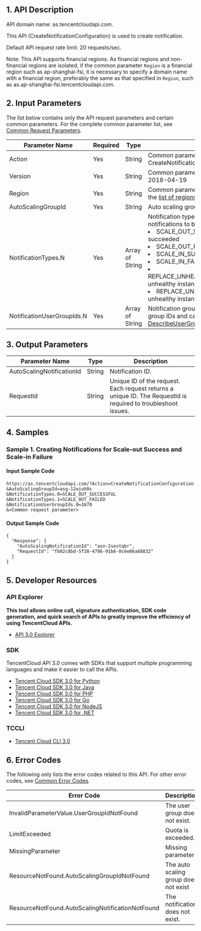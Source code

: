 ## 1. API Description

API domain name: as.tencentcloudapi.com.

This API (CreateNotificationConfiguration) is used to create notification.

Default API request rate limit: 20 requests/sec.

Note: This API supports financial regions. As financial regions and non-financial regions are isolated, if the common parameter `Region` is a financial region such as ap-shanghai-fsi, it is necessary to specify a domain name with a financial region, preferably the same as that specified in `Region`, such as as.ap-shanghai-fsi.tencentcloudapi.com.



## 2. Input Parameters

The list below contains only the API request parameters and certain common parameters. For the complete common parameter list, see [Common Request Parameters](/document/api/377/20426).

| Parameter Name | Required | Type | Description |
|---------|---------|---------|---------|
| Action | Yes | String | Common parameter. The value used for this API: CreateNotificationConfiguration |
| Version | Yes | String | Common parameter. The value used for this API: 2018-04-19 |
| Region | Yes | String | Common parameter. For more information, see the [list of regions](/document/api/377/20426#.E5.9C.B0.E5.9F.9F.E5.88.97.E8.A1.A8) supported by the product. |
| AutoScalingGroupId | Yes | String | Auto scaling group ID |
| NotificationTypes.N | Yes | Array of String | Notification type, i.e., the set of types of notifications to be subscribed to. Value range: <br/><li>SCALE_OUT_SUCCESSFUL: scale-out succeeded </li><li>SCALE_OUT_FAILED: scale-out failed </li><li>SCALE_IN_SUCCESSFUL: scale-in succeeded </li><li>SCALE_IN_FAILED: scale-in failed </li><li>REPLACE_UNHEALTHY_INSTANCE_SUCCESSFUL: unhealthy instance replacement succeeded </li><li>REPLACE_UNHEALTHY_INSTANCE_FAILED: unhealthy instance replacement failed </li> |
| NotificationUserGroupIds.N | Yes | Array of String | Notification group ID, which is the set of user group IDs and can be queried through the [DescribeUserGroup API](https://cloud.tencent.com/document/api/378/4404). |

## 3. Output Parameters

| Parameter Name | Type | Description |
|---------|---------|---------|
| AutoScalingNotificationId | String | Notification ID. |
| RequestId | String | Unique ID of the request. Each request returns a unique ID. The RequestId is required to troubleshoot issues. |

## 4. Samples

### Sample 1. Creating Notifications for Scale-out Success and Scale-in Failure

#### Input Sample Code

```
https://as.tencentcloudapi.com/?Action=CreateNotificationConfiguration
&AutoScalingGroupId=asg-12wjuh0s
&NotificationTypes.0=SCALE_OUT_SUCCESSFUL
&NotificationTypes.1=SCALE_OUT_FAILED
&NotificationUserGroupIds.0=1678
&<Common request parameter>
```

#### Output Sample Code

```
{
  "Response": {
    "AutoScalingNotificationId": "asn-2sestqbr",
    "RequestId": "fb02c8bd-5f38-4786-91b6-0c6e06a88832"
  }
}
```


## 5. Developer Resources

### API Explorer

**This tool allows online call, signature authentication, SDK code generation, and quick search of APIs to greatly improve the efficiency of using TencentCloud APIs.**

* [API 3.0 Explorer](https://console.cloud.tencent.com/api/explorer?Product=as&Version=2018-04-19&Action=CreateNotificationConfiguration)

### SDK

TencentCloud API 3.0 comes with SDKs that support multiple programming languages and make it easier to call the APIs.

* [Tencent Cloud SDK 3.0 for Python](https://github.com/TencentCloud/tencentcloud-sdk-python)
* [Tencent Cloud SDK 3.0 for Java](https://github.com/TencentCloud/tencentcloud-sdk-java)
* [Tencent Cloud SDK 3.0 for PHP](https://github.com/TencentCloud/tencentcloud-sdk-php)
* [Tencent Cloud SDK 3.0 for Go](https://github.com/TencentCloud/tencentcloud-sdk-go)
* [Tencent Cloud SDK 3.0 for NodeJS](https://github.com/TencentCloud/tencentcloud-sdk-nodejs)
* [Tencent Cloud SDK 3.0 for .NET](https://github.com/TencentCloud/tencentcloud-sdk-dotnet)

### TCCLI

* [Tencent Cloud CLI 3.0](https://cloud.tencent.com/document/product/440/6176)

## 6. Error Codes

The following only lists the error codes related to this API. For other error codes, see [Common Error Codes](/document/api/377/20428#.E5.85.AC.E5.85.B1.E9.94.99.E8.AF.AF.E7.A0.81).

| Error Code | Description |
|---------|---------|
| InvalidParameterValue.UserGroupIdNotFound | The user group does not exist. |
| LimitExceeded | Quota is exceeded. |
| MissingParameter | Missing parameter. |
| ResourceNotFound.AutoScalingGroupIdNotFound | The auto scaling group does not exist |
| ResourceNotFound.AutoScalingNotificationNotFound | The notification does not exist. |
